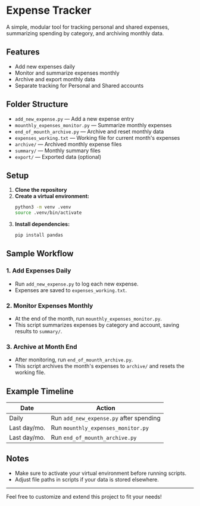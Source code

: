 # Expense Tracker

A simple, modular tool for tracking personal and shared expenses, summarizing spending by category, and archiving monthly data.

## Features
- Add new expenses daily
- Monitor and summarize expenses monthly
- Archive and export monthly data
- Separate tracking for Personal and Shared accounts

## Folder Structure
- `add_new_expense.py` — Add a new expense entry
- `mounthly_expenses_monitor.py` — Summarize monthly expenses
- `end_of_mounth_archive.py` — Archive and reset monthly data
- `expenses_working.txt` — Working file for current month's expenses
- `archive/` — Archived monthly expense files
- `summary/` — Monthly summary files
- `export/` — Exported data (optional)

## Setup
1. **Clone the repository**
2. **Create a virtual environment:**
   ```bash
   python3 -m venv .venv
   source .venv/bin/activate
   ```
3. **Install dependencies:**
   ```bash
   pip install pandas
   ```

## Sample Workflow

### 1. Add Expenses Daily
- Run `add_new_expense.py` to log each new expense.
- Expenses are saved to `expenses_working.txt`.

### 2. Monitor Expenses Monthly
- At the end of the month, run `mounthly_expenses_monitor.py`.
- This script summarizes expenses by category and account, saving results to `summary/`.

### 3. Archive at Month End
- After monitoring, run `end_of_mounth_archive.py`.
- This script archives the month's expenses to `archive/` and resets the working file.

## Example Timeline
| Date         | Action                                 |
|--------------|----------------------------------------|
| Daily        | Run `add_new_expense.py` after spending|
| Last day/mo. | Run `mounthly_expenses_monitor.py`     |
| Last day/mo. | Run `end_of_mounth_archive.py`         |

## Notes
- Make sure to activate your virtual environment before running scripts.
- Adjust file paths in scripts if your data is stored elsewhere.

---
Feel free to customize and extend this project to fit your needs! 